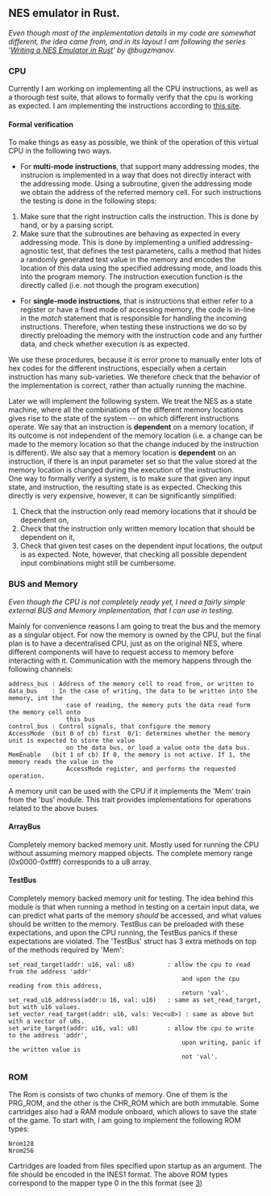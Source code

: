 ## NES emulator in Rust.

*Even though most of the implementation details in my code are somewhat different, the idea came from, and in its layout I am following the series '[Writing a NES Emulator in Rust][1]' by @bugzmanov.*


### CPU

Currently I am working on implementing all the CPU instructions, as well as a thorough test suite, that allows to formally verify that the cpu is working as expected. I am implementing the instructions according to [this site][2]. 

#### Formal verification

To make things as easy as possible, we think of the operation of this virtual CPU in the following two ways.
* For **multi-mode instructions**, that support many addressing modes, the instrucion is implemented in a way that does not directly interact with the addressing mode. Using a subroutine, given the addressing mode we obtain the address of the referred memory cell. For such instructions the testing is done in the following steps:
1. Make sure that the right instruction calls the instruction. This is done by hand, or by a parsing script.
2. Make sure that the subroutines are behaving as expected in every addressing mode. This is done by implementing a unified addressing-agnostic test, that defines the test parameters, calls a method that hides a randomly generated test value in the memory and encodes the location of this data using the specified addressing mode, and loads this into the program memory. The instruction execution function is the directly called (i.e. not though the program execution)

* For **single-mode instructions**, that is instructions that either refer to a register or have a fixed mode of accessing memory, the code is in-line in the *match* statement that is responsible for handling the incoming instructions. Therefore, when testing these instructions we do so by directly preloading the memory with the instruction code and any further data, and check whether execution is as expected.  


We use these procedures, because it is error prone to manually enter lots of hex codes for the different instructions, especially when a certain instruction has many sub-varieties. We therefore check that the behavior of the implementation is correct, rather than actually running the machine. 

Later we will implement the following system. We treat the NES as a state machine, where all the combinations of the different memory locations gives rise to the state of the system -- on which different instructions operate. We say that an instruction is **dependent** on a memory location, if its outcome is not independent of the memory location (i.e. a change can be made to the memory location so that the change induced by the instruction is different). We also say that a memory location is **dependent** on an instruction, if there is an input parameter set so that the value stored at the memory location is changed during the execution of the instruction.  
One way to formally verify a system, is to make sure that given any input state, and instruction, the resulting state is as expected. Checking this directly is very expensive, however, it can be significantly simplified:
1. Check that the instruction only read memory locations that it should be dependent on,
2. Check that the instruction only written memory location that should be dependent on it,
3. Check that given test cases on the dependent input locations, the output is as expected.
Note, however, that checking all possible dependent input combinations might still be cumbersome. 

### BUS and Memory

*Even though the CPU is not completely ready yet, I need a fairly simple external BUS and Memory implementation, that I can use in testing.*

Mainly for convenience reasons I am going to treat the bus and the memory as a singular object. For now the memory is owned by the CPU, but the final plan is to have a decentralised CPU, just as on the original NES, where different components will have to request access to memory before interacting with it. Communication with the memory happens through the following channels:

    address_bus : Address of the memory cell to read from, or written to
    data_bus    : In the case of writing, the data to be written into the memory, int the
                    case of reading, the memory puts the data read form the memory cell onto
                    this bus
    control_bus : Control signals, that configure the memory
    AccessMode  (bit 0 of cb) first  0/1: determines whether the memory unit is expected to store the value
                    on the data bus, or load a value onto the data bus.
    MemEnable   (bit 1 of cb) If 0, the memory is not active. If 1, the memory reads the value in the
                    AccessMode register, and performs the requested operation.

A memory unit can be used with the CPU if it implements the 'Mem' train from the 'bus' module. This trait provides implementations for operations related to the above buses.

#### ArrayBus

Completely memory backed memory unit. Mostly used for running the CPU without assuming memory mapped objects. The complete memory range (0x0000-0xffff) corresponds to a u8 array.

#### TestBus

Completely memory backed memory unit for testing. The idea behind this module is that when running a method in testing on a certain input data, we can predict what parts of the memory *should* be accessed, and what values should be written to the memory. TestBus can be preloaded with these expectations, and upon the CPU running, the TestBus panics if these expectations are violated. The 'TestBus' struct has 3 extra methods on top of the methods required by 'Mem':

    set_read_target(addr: u16, val: u8)         : allow the cpu to read from the address 'addr' 
                                                    and upon the cpu reading from this address,
                                                    return 'val'.
    set_read_u16_address(addr:u 16, val: u16)   : same as set_read_target, but with u16 values.
    set_vector_read_target(addr: u16, vals: Vec<u8>) : same as above but with a vector of u8s.
    set_write_target(addr: u16, val: u8)        : allow the cpu to write to the address 'addr',
                                                    upon writing, panic if the written value is
                                                    not 'val'.


### ROM

The Rom is consists of two chunks of memory. One of them is the PRG_ROM, and the other is the CHR_ROM which are both immutable. Some cartridges also had a RAM module onboard, which allows to save the state of the game. To start with, I am going to implement the following ROM types:

    Nrom128
    Nrom256

Cartridges are loaded from files specified upon startup as an argument. The file should be encoded in the INES1 format. The above ROM types correspond to the mapper type 0 in the this format (see [3])



[1]:https://bugzmanov.github.io/nes_ebook/chapter_1.html
[2]:https://www.nesdev.org/obelisk-6502-guide/index.html
[3]:https://www.nesdev.org/wiki/Mapper

